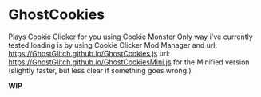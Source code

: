 # GhostCookies
Plays Cookie Clicker for you using Cookie Monster
Only way i've currently tested loading is by using Cookie Clicker Mod Manager and url: https://GhostGlitch.github.io/GhostCookies.js
url: https://GhostGlitch.github.io/GhostCookiesMini.js for the Minified version (slightly faster, but less clear if something goes wrong.)

**WIP**
